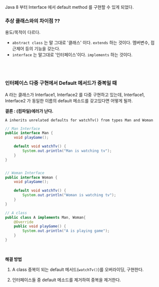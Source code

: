 
Java 8 부터 Interface 에서 default method 를 구현할 수 있게 되었다.


### 추상 클래스와의 차이점 ??

용도/목적이 다르다.
   - `abstract class` 는 말 그대로 '클래스' 이다. `extends` 하는 것이다. 멤버변수, 접근제어 등의 기능을 갖는다.
   - `interface` 는 말그대로 '인터페이스'이다. `implements` 하는 것이다.


<br><br>
### 인터페이스 다중 구현에서 Default 메서드가 중복일 때
A 라는 클래스가 Interface1, Interface2 를 다중 구현하고 있는데, Interface1, Interface2 가 동일한 이름의 default 메소드를 갖고있다면 어떻게 될까.

**결론 : (컴파일)에러가 난다.**

`A inherits unrelated defaults for watchTv() from types Man and Woman`

```java
// Man Interface
public interface Man {
    void playGame();

    default void watchTv() {
        System.out.println("Man is watching tv");
    }
}


// Woman Interface
public interface Woman {
    void playGame();

    default void watchTv() {
        System.out.println("Woman is watching tv");
    }
}

// A class
public class A implements Man, Woman{
    @Override
    public void playGame() {
        System.out.println("A is playing game");
    }
}
```

<br>

**해결 방법**

1. A class 중복이 되는 default 메서드(`watchTv()`)를 오버라이딩, 구현한다.

2. 인터페이스들 중 default 메소드를 제거하여 중복을 제거한다.